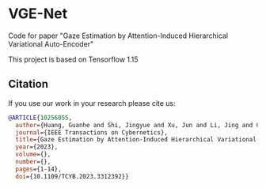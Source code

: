 # VGE-Net
Code for paper "Gaze Estimation by Attention-Induced Hierarchical Variational Auto-Encoder" 

This project is based on Tensorflow 1.15

## Citation


If you use our work in your research please cite us:

```BibTeX
@ARTICLE{10256055,
  author={Huang, Guanhe and Shi, Jingyue and Xu, Jun and Li, Jing and Chen, Shengyong and Du, Yingjun and Zhen, Xiantong and Liu, Honghai},
  journal={IEEE Transactions on Cybernetics}, 
  title={Gaze Estimation by Attention-Induced Hierarchical Variational Auto-Encoder}, 
  year={2023},
  volume={},
  number={},
  pages={1-14},
  doi={10.1109/TCYB.2023.3312392}}
```
